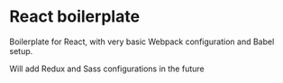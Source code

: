 # React boilerplate

Boilerplate for React, with very basic Webpack configuration and Babel setup. 

Will add Redux and Sass configurations in the future